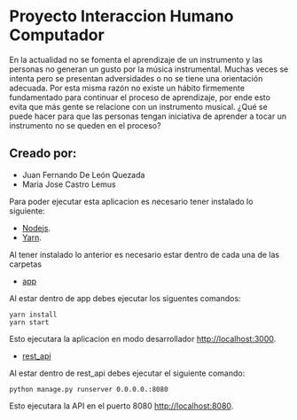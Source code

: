 # Proyecto Interaccion Humano Computador

En la actualidad no se fomenta el aprendizaje de un instrumento y las personas no generan un gusto por la música instrumental. Muchas veces se intenta pero se presentan adversidades o no se tiene una orientación adecuada. Por esta misma razón no existe un hábito firmemente fundamentado para continuar el proceso de aprendizaje, por ende esto evita que más gente se relacione con un instrumento musical. ¿Qué se puede hacer para que las personas tengan iniciativa de aprender a tocar un instrumento no se queden en el proceso?

## Creado por:

<ul>
    <li>Juan Fernando De León Quezada</li>
    <li>Maria Jose Castro Lemus</li>
</ul>

Para poder ejecutar esta aplicacion es necesario tener instalado lo siguiente:<br/>

- [Nodejs](https://nodejs.org/es/).
- [Yarn](https://classic.yarnpkg.com/en/docs/install/#windows-stable).

Al tener instalado lo anterior es necesario estar dentro de cada una de las carpetas

- [app](./app)

Al estar dentro de app debes ejecutar los siguentes comandos:

```
yarn install
yarn start

```

Esto ejecutara la aplicacion en modo desarrollador [http://localhost:3000](http://localhost:3000).

- [rest_api](./rest_api/src)

Al estar dentro de rest_api debes ejecutar el siguiente comando:

```
python manage.py runserver 0.0.0.0.:8080
```

Esto ejecutara la API en el puerto 8080 [http://localhost:8080](http://localhost:8080).

